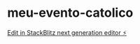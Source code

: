 # meu-evento-catolico

[Edit in StackBlitz next generation editor ⚡️](https://stackblitz.com/~/github.com/Richardfullweb/meu-evento-catolico)